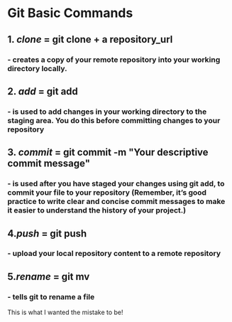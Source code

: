 # **Git Basic Commands**

## 1. *clone* = git clone + a repository_url 

### - creates a copy of your remote repository into your working directory locally.

## 2.  *add* = git add 

### - is used to add changes in your working directory to the staging area. You do this before committing changes to your repository

## 3.  *commit* = git commit -m "Your descriptive commit message" 

### - is used after you have staged your changes using git add, to commit your file to your repository (Remember, it’s good practice to write clear and concise commit messages to make it easier to understand the history of your project.)

## 4.*push* = git push 

### - upload your local repository content to a remote repository

## 5.*rename* = git mv 

### - tells git to rename a file

This is what I wanted the mistake to be!
